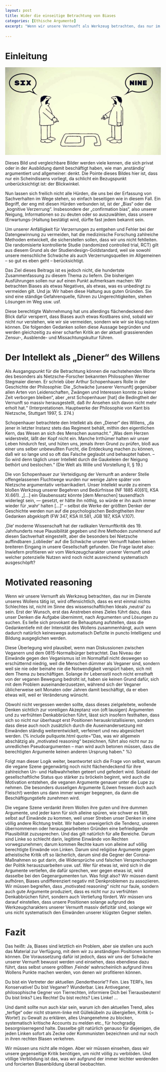 ```yaml
---
layout: post
title: Wider die einseitige Betrachtung von Biases
categories: [Ethische Argumente]
excerpt: "Wenn wir unsere Vernunft als Werkzeug betrachten, das nur im Dienste unseres Wollens tätig ist, wird offensichtlich, dass es erst einmal nichts Schlechtes ist, nicht im Sinne des wissenschaftlichen Ideals ‚neutral‘ zu sein. Erst der Wunsch, erst das Anstreben eines Zieles führt dazu, dass unser Denken die Aufgabe übernimmt, nach Argumenten und Lösungen zu suchen. Es ließe sich provokant die Behauptung aufstellen, dass die Gedankentiefe mit der Intensität des Wollens zusammenhängt, auch wenn dadurch natürlich keineswegs automatisch Defizite in puncto Intelligenz und Bildung ausgeglichen werden."

---
```


# Einleitung

![Six or Nine?](/images/Bias.png)

Dieses Bild und vergleichbare Bilder werden viele kennen, die sich privat oder in der Ausbildung damit beschäftigt haben, wie man ‚anständig‘ argumentiert und allgemeiner: denkt. Die Pointe dieses Bildes hier ist, dass nur ein Scheindissens vorliegt, da schlicht ein Bezugspunkt unberücksichtigt ist: der Blickwinkel.

Nun lassen sich freilich nicht alle Hürden, die uns bei der Erfassung von Sachverhalten im Wege stehen, so einfach beseitigen wie in diesem Fall. Ein Begriff, der eng mit diesen Hürden verbunden ist, ist der „Bias“ oder die „kognitive Verzerrung“. Insbesondere der „confirmation bias“, also unserer Neigung, Informationen so zu deuten oder so auszuwählen, dass unsere (Erwartungs-)Haltung bestätigt wird, dürfte fast jedem bekannt sein.

Um unserer Anfälligkeit für Verzerrungen zu entgehen und Fehler bei der Datengewinnung zu vermeiden, hat die medizinische Forschung zahlreiche Methoden entwickelt, die sicherstellen sollen, dass wir uns nicht fehlleiten. Die randomisierte kontrollierte Studie (randomized controlled trial, RCT) gilt aus diesem Grund als der Studiendesign-Goldstandard, weil sie sowohl unsere menschliche Schwäche als auch Verzerrungsquellen im Allgemeinen – so gut es eben geht – berücksichtigt.

Das Ziel dieses Beitrags ist es jedoch nicht, die hundertste Zusammenfassung zu diesem Thema zu liefern. Die bisherigen Ausführungen sollen nur auf einen Punkt aufmerksam machen: Wir betrachten Biases als etwas Negatives, als etwas, was es unbedingt zu vermeiden gilt. Und ja: Wir haben diese Haltung aus guten Gründen. Sie sind eine ständige Gefahrenquelle, führen zu Ungerechtigkeiten, stehen Lösungen im Weg usw. usf.

Diese berechtigte Wahrnehmung hat uns allerdings flächendeckend den Blick dafür versperrt, dass Biases auch etwas Kostbares sind, sobald wir nicht nur verstehen, wie wir sie vermeiden, sondern wie wir sie klug nutzen können. Die folgenden Gedanken sollen diese Aussage begründen und werden gleichzeitig zu einer scharfen Kritik an der aktuell grassierenden Zensur-, Ausblende- und Missachtungskultur führen.

# Der Intellekt als  „Diener“ des Willens

Als Ausgangspunkt für die Betrachtung können die nachstehenden Worte des besonders als Nietzsche-Forscher bekannten Philosophen Werner Stegmaier dienen. Er schrieb über Arthur Schopenhauers Rolle in der Geschichte der Philosophie: Die „Schwäche \[unserer Vernunft\] gegenüber allen Arten von Leidenschaften, Zwängen und Interessen konnte zu keiner Zeit verborgen bleiben“, aber „erst Schopenhauer \[hat\] die Bedingtheit der Vernunft so massiv herausgestellt, daß ihr Ansehen sich davon nicht mehr erholt hat.“ (Interpretationen. Hauptwerke der Philosophie von Kant bis Nietzsche, Stuttgart 1997, S. 274.)

Schopenhauer betrachtete den Intellekt als den „Diener“ des Willens, „da jener in letzter Instanz stets das Regiment behält, mithin den eigentlichen Kern, das Wesen an sich des Menschen ausmacht.“ „Was dem Herzen widerstrebt, läßt der Kopf nicht ein. Manche Irrthümer halten wir unser Leben hindurch fest, und hüten uns, jemals ihren Grund zu prüfen, bloß aus einer uns selber unbewußten Furcht, die Entdeckung machen zu können, daß wir so lange und so oft das Falsche geglaubt und behauptet haben. – So wird denn täglich unser Intellekt durch die Gaukeleien der Neigung bethört und bestochen.“ (Die Welt als Wille und Vorstellung II, § 19.)

Die von Schopenhauer zur Verteidigung der Vernunft an anderer Stelle offengelassenen Fluchtwege wurden nur wenige Jahre später von Nietzsche argumentativ verbarrikadiert. Unser Intellekt wurde zu einem bloßen Werkzeug unserer Begehren und Bedürfnisse (NF 1885 40\[61\], KSA XI.661). „\[…\] ein Glaubenssatz könnte \[dem Menschen\] tausendfach widerlegt sein, — gesetzt, er hätte ihn nöthig, so würde er ihn auch immer wieder für ‚wahr‘ halten […]“ – selbst die Werke der größten Denker der Geschichte werden nun auf die psychologischen Bedingtheiten ihrer Gedanken abgeklopft (FW 347, KSA III.581, JGB 187, KSA V.107).

‚Die‘ moderne Wissenschaft hat der radikalen Vernunftkritik des 19. Jahrhunderts neue Plausibilität gegeben und ihre Methoden zunehmend auf diesen Sachverhalt eingestellt, aber die besonders bei Nietzsche auffindbaren ‚Loblieder‘ auf die Schwäche unserer Vernunft haben keinen breiteren Eingang in unsere Gesellschaft gefunden. Die Frage lautet also: Inwiefern profitieren wir vom Werkzeugcharakter unserer Vernunft und welcher potenzielle Nutzen wird noch nicht ausreichend systematisch ausgeschöpft?

# Motivated reasoning

Wenn wir unsere Vernunft als Werkzeug betrachten, das nur im Dienste unseres Wollens tätig ist, wird offensichtlich, dass es erst einmal nichts Schlechtes ist, nicht im Sinne des wissenschaftlichen Ideals ‚neutral‘ zu sein. Erst der Wunsch, erst das Anstreben eines Zieles führt dazu, dass unser Denken die Aufgabe übernimmt, nach Argumenten und Lösungen zu suchen. Es ließe sich provokant die Behauptung aufstellen, dass die Gedankentiefe mit der Intensität des Wollens zusammenhängt, auch wenn dadurch natürlich keineswegs automatisch Defizite in puncto Intelligenz und Bildung ausgeglichen werden.

Diese Überlegung wird plausibel, wenn man Diskussionen zwischen Veganern und dem 0815-Normalbürger betrachtet. Das Niveau der Einwände gegen den Veganismus ist im Normalfall nicht deswegen so erschütternd niedrig, weil die Menschen dümmer als Veganer sind, sondern weil sie nie oder beinahe nie die Notwendigkeit verspürt haben, sich mit dem Thema zu beschäftigen. Solange ihr Lebensstil noch nicht ernsthaft von der veganen Bewegung bedroht ist, haben sie keinen Grund dafür, sich mit dem Problem auseinanderzusetzen, während sich der Veganer üblicherweise seit Monaten oder Jahren damit beschäftigt, da er eben etwas will, weil er Veränderung wünscht.

Obwohl nicht vergessen werden sollte, dass dieses zielgeleitete, wollende Denken sichtlich zur voreiligen Akzeptanz von (oft lausigen) Argumenten und zu verfrühten Denkabbrüchen führt, lässt sich insofern festhalten, dass sich so nicht nur überhaupt erst Positionen herauskristallisieren, sondern dass diese auch noch zusätzlich durch die Auseinandersetzung mit Einwänden ständig weiterentwickelt, verfeinert und neu abgesichert werden. {% include pullquote.html quote="Das, was wir allgemein abschätzig als „motivated reasoning“ bezeichnen, führt also nicht nur zu unredlichen Pseudoargumenten – man wird auch betonen müssen, dass die berechtigten Argumente keinen anderen Ursprung haben." %}

Folgt man dieser Logik weiter, beantwortet sich die Frage von selbst, warum die vegane Szene gegenwärtig noch nicht flächendeckend für ihre zahlreichen Un- und Halbwahrheiten geteert und gefedert wird. Sobald der gesellschaftliche Status quo stärker zu bröckeln beginnt, wird auch die Motivation entstehen, die veganen Argumente genauer unter die Lupe zu nehmen. Die besonders dusseligen Argumente (Löwen fressen doch auch Fleisch!) werden uns dann immer weniger begegnen, da dann die Beschäftigungstiefe zunehmen wird.

Die vegane Szene verdankt ihrem Wollen ihre guten und ihre dummen Argumente, und jeder kann für sich alleine spüren, wie schwer es fällt, selbst auf Einwände zu kommen, weil unser Streben unser Denken in eine völlig andere Richtung treibt. Wir haben unweigerlich die Tendenz, unseren übernommenen oder herausgearbeiteten Gründen eine befriedigende Plausibilität zuzusprechen. 
Und das gilt natürlich für alle Bereiche. Darum sind Linke so schlecht darin, legitime Einwände von Rechten vorwegzunehmen; darum kommen Rechte kaum von alleine auf völlig berechtigte Einwände von Linken. Darum sind religiöse Argumente gegen atheistische Kritik oft so lächerlich, darum sind die Gegner der Corona-Maßnahmen so gut darin, die Widersprüche und falschen Versprechungen der Politik herauszuarbeiten usw. usf. Wer für etwas ist, wird sich in die Argumente vertiefen, die dafür sprechen, wer gegen etwas ist, wird dasselbe bei den Gegenargumenten tun.
Was folgt also? Wir müssen damit aufhören, Biases undifferenziert negativ mit Denkproblemen zu assoziieren. Wir müssen begreifen, dass „motivated reasoning“ nicht nur faule, sondern auch gute Argumente produziert, dass es nicht nur zu verfrühten Denkabbrüchen führt, sondern auch Vertiefung fördert. Wir müssen uns darauf einstellen, dass unsere Positionen solange aufgrund des Werkzeugcharakters unserer Vernunft massiv defizitär sind, solange wir uns nicht systematisch den Einwänden unserer klügsten Gegner stellen.

# Fazit

Das heißt: Ja, Biases sind letztlich ein Problem, aber sie stellen uns auch das Material zur Verfügung, mit dem wir zu anständigen Positionen kommen können. Die Voraussetzung dafür ist jedoch, dass wir uns der Schwäche unserer Vernunft bewusst werden und einsehen, dass ebendiese dazu führt, dass selbst unsere größten ‚Feinde‘ wahrscheinlich aufgrund ihres Wollens Punkte machen werden, von denen wir profitieren können.

Du bist ein Vertreter der aktuellen ‚Gendertheorie‘? Fein. Lies TERFs, lies Konservative! Du bist Veganer? Wunderbar. Lies Antiveganer, philosophische Gegner von Tierrechten, informiere Dich bei Tierausbeutern! Du bist links? Lies Rechte! Du bist rechts? Lies Linke! …

Und damit sollte nun auch klar sein, warum ich den aktuellen Trend, alles „terfige“ oder nicht stramm-linke mit Güllekübeln zu übergießen, Kritik (= Worte!) zu Gewalt zu erklären, alles Unangenehme zu blocken, systematisch kritische Accounts zu melden etc., für hochgradig besorgniserregend halte. Dasselbe gilt natürlich genauso für diejenigen, die jeden Linken sofort als Zecke oder Kommunisten bezeichnen und nur noch in ihren rechten Blasen verkehren.

Wir müssen uns nicht alle mögen. Aber wir müssen einsehen, dass wir unsere gegenseitige Kritik benötigen, um nicht völlig zu verblöden. Und völlige Verblödung ist das, was wir aufgrund der immer leichter werdenden und forcierten Blasenbildung überall beobachten.

